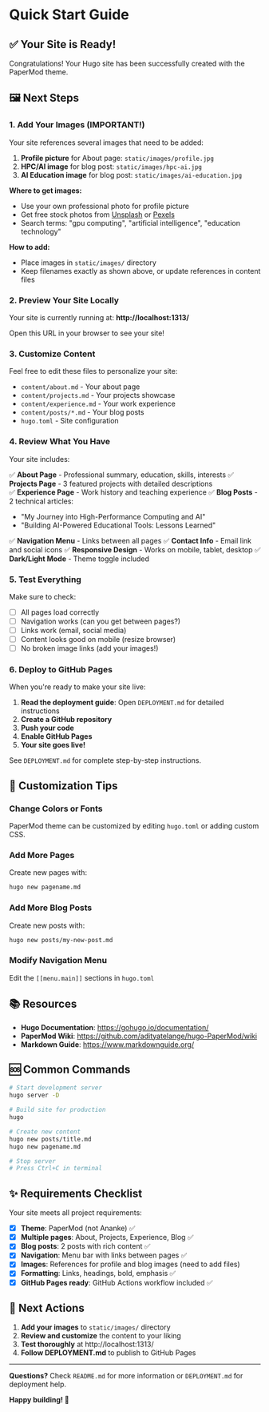 # Quick Start Guide

## ✅ Your Site is Ready!

Congratulations! Your Hugo site has been successfully created with the PaperMod theme.

## 🖼️ Next Steps

### 1. Add Your Images (IMPORTANT!)

Your site references several images that need to be added:

1. **Profile picture** for About page: `static/images/profile.jpg`
2. **HPC/AI image** for blog post: `static/images/hpc-ai.jpg`  
3. **AI Education image** for blog post: `static/images/ai-education.jpg`

**Where to get images:**
- Use your own professional photo for profile picture
- Get free stock photos from [Unsplash](https://unsplash.com) or [Pexels](https://pexels.com)
- Search terms: "gpu computing", "artificial intelligence", "education technology"

**How to add:**
- Place images in `static/images/` directory
- Keep filenames exactly as shown above, or update references in content files

### 2. Preview Your Site Locally

Your site is currently running at: **http://localhost:1313/**

Open this URL in your browser to see your site!

### 3. Customize Content

Feel free to edit these files to personalize your site:

- `content/about.md` - Your about page
- `content/projects.md` - Your projects showcase
- `content/experience.md` - Your work experience
- `content/posts/*.md` - Your blog posts
- `hugo.toml` - Site configuration

### 4. Review What You Have

Your site includes:

✅ **About Page** - Professional summary, education, skills, interests
✅ **Projects Page** - 3 featured projects with detailed descriptions  
✅ **Experience Page** - Work history and teaching experience
✅ **Blog Posts** - 2 technical articles:
   - "My Journey into High-Performance Computing and AI"
   - "Building AI-Powered Educational Tools: Lessons Learned"

✅ **Navigation Menu** - Links between all pages
✅ **Contact Info** - Email link and social icons
✅ **Responsive Design** - Works on mobile, tablet, desktop
✅ **Dark/Light Mode** - Theme toggle included

### 5. Test Everything

Make sure to check:

- [ ] All pages load correctly
- [ ] Navigation works (can you get between pages?)
- [ ] Links work (email, social media)
- [ ] Content looks good on mobile (resize browser)
- [ ] No broken image links (add your images!)

### 6. Deploy to GitHub Pages

When you're ready to make your site live:

1. **Read the deployment guide**: Open `DEPLOYMENT.md` for detailed instructions
2. **Create a GitHub repository**
3. **Push your code**
4. **Enable GitHub Pages**
5. **Your site goes live!**

See `DEPLOYMENT.md` for complete step-by-step instructions.

## 🎨 Customization Tips

### Change Colors or Fonts

PaperMod theme can be customized by editing `hugo.toml` or adding custom CSS.

### Add More Pages

Create new pages with:
```bash
hugo new pagename.md
```

### Add More Blog Posts

Create new posts with:
```bash
hugo new posts/my-new-post.md
```

### Modify Navigation Menu

Edit the `[[menu.main]]` sections in `hugo.toml`

## 📚 Resources

- **Hugo Documentation**: https://gohugo.io/documentation/
- **PaperMod Wiki**: https://github.com/adityatelange/hugo-PaperMod/wiki
- **Markdown Guide**: https://www.markdownguide.org/

## 🆘 Common Commands

```bash
# Start development server
hugo server -D

# Build site for production
hugo

# Create new content
hugo new posts/title.md
hugo new pagename.md

# Stop server
# Press Ctrl+C in terminal
```

## ✨ Requirements Checklist

Your site meets all project requirements:

- [x] **Theme**: PaperMod (not Ananke) ✅
- [x] **Multiple pages**: About, Projects, Experience, Blog ✅
- [x] **Blog posts**: 2 posts with rich content ✅
- [x] **Navigation**: Menu bar with links between pages ✅
- [x] **Images**: References for profile and blog images (need to add files)
- [x] **Formatting**: Links, headings, bold, emphasis ✅
- [x] **GitHub Pages ready**: GitHub Actions workflow included ✅

## 🎯 Next Actions

1. **Add your images** to `static/images/` directory
2. **Review and customize** the content to your liking
3. **Test thoroughly** at http://localhost:1313/
4. **Follow DEPLOYMENT.md** to publish to GitHub Pages

---

**Questions?** Check `README.md` for more information or `DEPLOYMENT.md` for deployment help.

**Happy building! 🚀**

